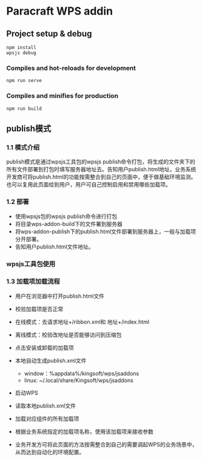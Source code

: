 # Paracraft WPS addin

## Project setup & debug
```
npm install
wpsjs debug
```

### Compiles and hot-reloads for development
```
npm run serve
```

### Compiles and minifies for production
```
npm run build
```

## publish模式
### 1.1 模式介绍
publish模式是通过wpsjs工具包的wpsjs publish命令打包，将生成的文件夹下的所有文件部署到打包时填写服务器地址去。告知用户publish.html地址，业务系统开发商可将publish.html的功能按需整合到自己的页面中，便于做基础环境监测。也可以复用此页面给到用户，用户可自己控制启用和禁用哪些加载项。

### 1.2 部署
- 使用wpsjs包的wpsjs publish命令进行打包
- 将目录wps-addon-build下的文件署到服务器
- 将wps-addon-publish下的publish.html文件部署到服务器上，一般与加载项分开部署。
- 告知用户publish.html文件地址。
### wpsjs工具包使用
### 1.3 加载项加载流程
- 用户在浏览器中打开publish.html文件
- 校验加载项是否正常
- 在线模式：去请求地址+/ribbon.xml和 地址+/index.html
- 离线模式：校验改地址是否能够访问到压缩包
- 点击安装或卸载的加载项

- 本地自动生成publish.xml文件
    -  window：%appdata%/kingsoft/wps/jsaddons
    - linux: ~/.local/share/Kingsoft/wps/jsaddons
- 启动WPS
- 读取本地publish.xml文件
- 加载对应组件的所有加载项
- 根据业务系统指定的加载项名称，使用该加载项来接收参数
- 业务开发方可将此页面的方法按需整合到自己的需要调起WPS的业务场景中，从而达到自动化的环境配置。